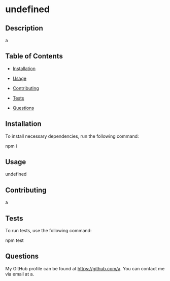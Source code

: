 # undefined


  ## Description

  a

  ## Table of Contents

  * [Installation](#installation)

  * [Usage](#usage)

  * [Contributing](#contributing)

  * [Tests](#tests)

  * [Questions](#questions)

  ## Installation

  To install necessary dependencies, run the following command:

  npm i

  ## Usage

  undefined

  ## Contributing

  a

  ## Tests

  To run tests, use the following command:

  npm test

  ## Questions

  My GitHub profile can be found at https://github.com/a.
  You can contact me via email at a.
